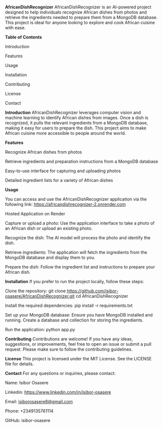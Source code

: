 **AfricanDishRecognizer**
AfricanDishRecognizer is an AI-powered project designed to help individuals recognize African dishes from photos and retrieve the ingredients needed to prepare them from a MongoDB database. This project is ideal for anyone looking to explore and cook African cuisine with ease.

**Table of Contents**

Introduction

Features

Usage

Installation

Contributing

License

Contact

**Introduction**
AfricanDishRecognizer leverages computer vision and machine learning to identify African dishes from images. Once a dish is recognized, it pulls the relevant ingredients from a MongoDB database, making it easy for users to prepare the dish. This project aims to make African cuisine more accessible to people around the world.

**Features**

Recognize African dishes from photos

Retrieve ingredients and preparation instructions from a MongoDB database

Easy-to-use interface for capturing and uploading photos

Detailed ingredient lists for a variety of African dishes

**Usage**

You can access and use the AfricanDishRecognizer application via the following link:
https://africandishrecognizer-2.onrender.com

Hosted Application on Render

Capture or upload a photo: 
Use the application interface to take a photo of an African dish or upload an existing photo.

Recognize the dish:
The AI model will process the photo and identify the dish.

Retrieve ingredients:
The application will fetch the ingredients from the MongoDB database and display them to you.

Prepare the dish:
Follow the ingredient list and instructions to prepare your African dish.

**Installation**
If you prefer to run the project locally, follow these steps:

Clone the repository:
git clone https://github.com/isibor-osasere/AfricanDishRecognizer.git
cd AfricanDishRecognizer

Install the required dependencies:
pip install -r requirements.txt

Set up your MongoDB database:
Ensure you have MongoDB installed and running. Create a database and collection for storing the ingredients.

Run the application:
python app.py

**Contributing**
Contributions are welcome! If you have any ideas, suggestions, or improvements, feel free to open an issue or submit a pull request. Please make sure to follow the contributing guidelines.

**License**
This project is licensed under the MIT License. See the LICENSE file for details.

**Contact**
For any questions or inquiries, please contact:

Name: Isibor Osasere

Linkedin: https://www.linkedin.com/in/isibor-osasere

Email: isiborosasere8@gmail.com

Phone: +2349135761114

GitHub: isibor-osasere
